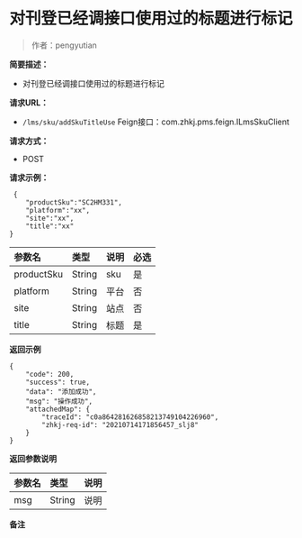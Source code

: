 # 对刊登已经调接口使用过的标题进行标记

> 作者：pengyutian

**简要描述：** 

- 对刊登已经调接口使用过的标题进行标记

**请求URL：** 
- `/lms/sku/addSkuTitleUse`
Feign接口：com.zhkj.pms.feign.ILmsSkuClient
  
**请求方式：**
- POST 

**请求示例：**
```
 {
    "productSku":"SC2HM331",
    "platform":"xx",
    "site":"xx",
    "title":"xx"
}
```

|参数名|类型|说明|必选|
|:----    |:---|:----- |-----   |
|productSku    |String|sku |是 |
|platform    |String|平台 |否 |
|site    |String|站点 |否 |
|title    |String|标题 |是 |


 **返回示例**
``` 
{
    "code": 200,
    "success": true,
    "data": "添加成功",
    "msg": "操作成功",
    "attachedMap": {
        "traceId": "c0a864281626858213749104226960",
        "zhkj-req-id": "20210714171856457_slj8"
    }
}
```
 **返回参数说明** 

|参数名|类型|说明|
|:-----  |:-----|-----|
|msg |String   |说明|

 **备注**
